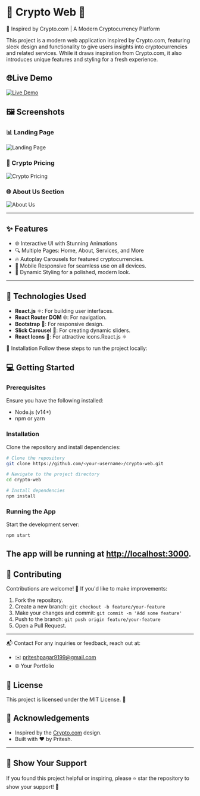 # 🌟 Crypto Web 🌟
🚀 Inspired by Crypto.com | A Modern Cryptocurrency Platform

This project is a modern web application inspired by Crypto.com, featuring sleek design and functionality to give users insights into cryptocurrencies and related services. While it draws inspiration from Crypto.com, it also introduces unique features and styling for a fresh experience.

## 🌐Live Demo

[<img src="https://img.shields.io/badge/Live%20Demo-Click%20Here-brightgreen?style=for-the-badge&logo=appveyor" alt="Live Demo">](https://crypto-website-drab.vercel.app/)

## 🖼️ Screenshots

### 📊 Landing Page
![Landing Page](<YOUR_SCREENSHOT_URL>)

### 💸 Crypto Pricing
![Crypto Pricing](<YOUR_SCREENSHOT_URL>)

### 🌐 About Us Section
![About Us](<YOUR_SCREENSHOT_URL>)

---
## ✨ Features
- 🌐 Interactive UI with Stunning Animations
- 🔍 Multiple Pages: Home, About, Services, and More
- 🔥 Autoplay Carousels for featured cryptocurrencies.
- 📱 Mobile Responsive for seamless use on all devices.
- 🎨 Dynamic Styling for a polished, modern look.
---

## 🔧 Technologies Used

- **React.js** ⚛️: For building user interfaces.
- **React Router DOM** 🌐: For navigation.
- **Bootstrap** 🎨: For responsive design.
- **Slick Carousel** 🎢: For creating dynamic sliders.
- **React Icons** 🎨: For attractive icons.React.js ⚛️

🚀 Installation
Follow these steps to run the project locally:

## 💻 Getting Started

### Prerequisites

Ensure you have the following installed:
- Node.js (v14+)
- npm or yarn

### Installation

Clone the repository and install dependencies:

```bash
# Clone the repository
git clone https://github.com/<your-username>/crypto-web.git

# Navigate to the project directory
cd crypto-web

# Install dependencies
npm install
```

### Running the App

Start the development server:

```bash
npm start
```

The app will be running at [http://localhost:3000](http://localhost:3000).
---

## 🙌 Contributing

Contributions are welcome! 🎉 If you'd like to make improvements:

1. Fork the repository.
2. Create a new branch: `git checkout -b feature/your-feature`
3. Make your changes and commit: `git commit -m 'Add some feature'`
4. Push to the branch: `git push origin feature/your-feature`
5. Open a Pull Request.

---
📬 Contact
For any inquiries or feedback, reach out at:
- ✉️ priteshpagar9199@gmail.com
- 🌐 Your Portfolio

## 📜 License
This project is licensed under the MIT License. 📝


## 🤝 Acknowledgements

- Inspired by the [Crypto.com](https://crypto.com) design.
- Built with ❤️ by Pritesh.

---

## 🌟 Show Your Support

If you found this project helpful or inspiring, please ⭐ star the repository to show your support! 🙏




